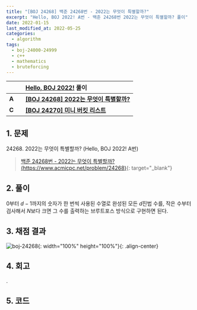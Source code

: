 ```yaml
---
title: "[BOJ 24268] 백준 24268번 - 2022는 무엇이 특별할까?"
excerpt: "Hello, BOJ 2022! A번 - 백준 24268번 2022는 무엇이 특별할까? 풀이"
date: 2022-01-15
last_modified_at: 2022-05-25
categories:
  - algorithm
tags:
  - boj-24000-24999
  - c++
  - mathematics
  - bruteforcing
---
```


|||[Hello, BOJ 2022!](https://burningfalls.github.io/contest/hello2022-baekjoon-contest) 풀이|
|:---:|:---:|:---|
|**A**||**[[BOJ 24268] 2022는 무엇이 특별할까?](https://burningfalls.github.io/algorithm/boj-24268/)**|
|**C**||**[[BOJ 24270] 미니 버킷 리스트](https://burningfalls.github.io/algorithm/boj-24270/)**|

## 1. 문제
$24268$. 2022는 무엇이 특별할까? (Hello, BOJ 2022! A번)

> [백준 24268번 - 2022는 무엇이 특별할까? (https://www.acmicpc.net/problem/24268)](https://www.acmicpc.net/problem/24268){: target="_blank"}

## 2. 풀이

$0$부터 $d-1$까지의 숫자가 한 번씩 사용된 수열로 완성된 모든 $d$진법 수를, 작은 수부터 검사해서 $N$보다 크면 그 수를 출력하는 브루트포스 방식으로 구현하면 된다.

## 3. 채점 결과

![boj-24268](https://user-images.githubusercontent.com/30232837/161062915-fd406094-bbd8-417d-9d11-c54d3695162b.png "boj-24268"){: width="100%" height="100%"}{: .align-center}

## 4. 회고

.

## 5. 코드

<script src="https://gist.github.com/BurningFalls/08721c6a3c670543fcb520fb38288580.js"></script>